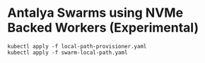 # Antalya Swarms using NVMe Backed Workers (Experimental)

```shell
kubectl apply -f local-path-provisioner.yaml
kubectl apply -f swarm-local-path.yaml 

```